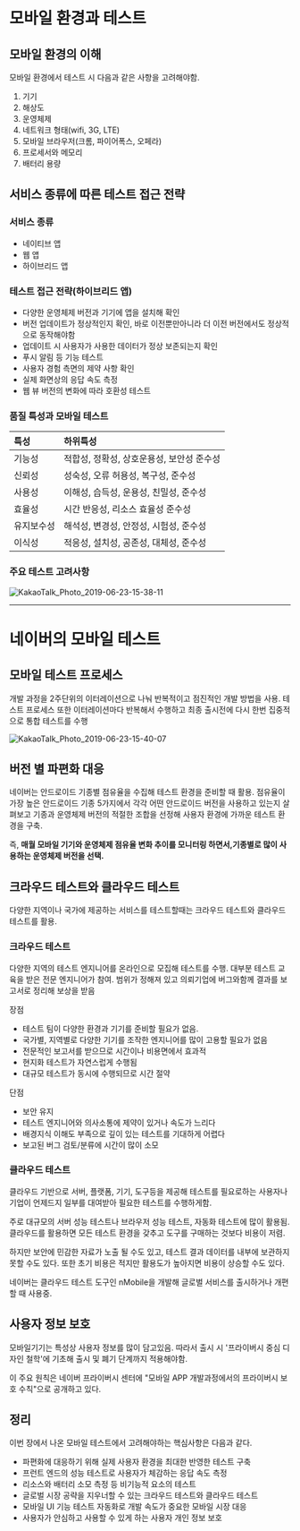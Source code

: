 
# 모바일 환경과 테스트

## 모바일 환경의 이해

모바일 환경에서 테스트 시 다음과 같은 사항을 고려해야함.

1. 기기
2. 해상도
3. 운영체제
4. 네트워크 형태(wifi, 3G, LTE)
5. 모바일 브라우저(크롬, 파이어폭스, 오페라)
6. 프로세서와 메모리
7. 배터리 용량

## 서비스 종류에 따른 테스트 접근 전략

### 서비스 종류

- 네이티브 앱
- 웹 앱
- 하이브리드 앱

### 테스트 접근 전략(하이브리드 앱)

- 다양한 운영체제 버전과 기기에 앱을 설치해 확인
- 버전 업데이트가 정상적인지 확인, 바로 이전뿐만아니라 더 이전 버전에서도 정상적으로 동작해야함
- 업데이트 시 사용자가 사용한 데이터가 정상 보존되는지 확인
- 푸시 알림 등 기능 테스트
- 사용자 경험 측면의 제약 사항 확인
- 실제 화면상의 응답 속도 측정
- 웹 뷰 버전의 변화에 따라 호환성 테스트

### 품질 특성과 모바일 테스트

| 특성 | 하위특성 |
|:--------|:--------|
| 기능성 | 적합성, 정확성, 상호운용성, 보안성 준수성 |
| 신뢰성 | 성숙성, 오류 허용성, 복구성, 준수성 |
| 사용성 | 이해성, 습득성, 운용성, 친밀성, 준수성 |
| 효율성 | 시간 반응성, 리소스 효율성 준수성 |
| 유지보수성 | 해석성, 변경성, 안정성, 시험성, 준수성 |
| 이식성 | 적응성, 설치성, 공존성, 대체성, 준수성 |

### 주요 테스트 고려사항

![KakaoTalk_Photo_2019-06-23-15-38-11](https://user-images.githubusercontent.com/20614643/59972591-ee932b00-95cc-11e9-9b20-a9bbe42f7bcf.jpeg)

---

# 네이버의 모바일 테스트

## 모바일 테스트 프로세스

개발 과정을 2주단위의 이터레이션으로 나눠 반복적이고 점진적인 개발 방법을 사용. 테스트 프로세스 또한 이터레이션마다 반복해서 수행하고 최종 출시전에 다시 한번 집중적으로 통합 테스트를 수행

![KakaoTalk_Photo_2019-06-23-15-40-07](https://user-images.githubusercontent.com/20614643/59972600-35812080-95cd-11e9-9deb-fa5a0fc8c778.jpeg)

## 버전 별 파편화 대응

네이버는 안드로이드 기종별 점유율을 수집해 테스트 환경을 준비할 때 활용. 점유율이 가장 높은 안드로이드 기종 5가지에서 각각 어떤 안드로이드 버전을 사용하고 있는지 살펴보고 기종과 운영체제 버전의 적절한 조합을 선정해 사용자 환경에 가까운 테스트 환경을 구축.

즉, **매월 모바일 기기와 운영체제 점유율 변화 추이를 모니터링 하면서,기종별로 많이 사용하는 운영체제 버전을 선택.**

## 크라우드 테스트와 클라우드 테스트

다양한 지역이나 국가에 제공하는 서비스를 테스트할때는 크라우드 테스트와 클라우드 테스트를 활용.

### 크라우드 테스트

다양한 지역의 테스트 엔지니어를 온라인으로 모집해 테스트를 수행. 대부분 테스트 교육을 받은 전문 엔지니어가 참여. 범위가 정해져 있고 의뢰기업에 버그와함께 결과를 보고서로 정리해 보상을 받음

장점
- 테스트 팀이 다양한 환경과 기기를 준비할 필요가 없음.
- 국가별, 지역별로 다양한 기기를 조작한 엔지니어를 많이 고용할 필요가 없음
- 전문적인 보고서를 받으므로 시간이나 비용면에서 효과적
- 현지화 테스트가 자연스럽게 수행됨
- 대규모 테스트가 동시에 수행되므로 시간 절약

단점
- 보안 유지
- 테스트 엔지니어와 의사소통에 제약이 있거나 속도가 느리다
- 배경지식 이해도 부족으로 깊이 있는 테스트를 기대하게 어렵다
- 보고된 버그 검토/분류에 시간이 많이 소모

### 클라우드 테스트

클라우드 기반으로 서버, 플랫폼, 기기, 도구등을 제공해 테스트를 필요로하는 사용자나 기업이 언제드지 일부를 대여받아 필요한 테스트를 수행하게함.

주로 대규모의 서버 성능 테스트나 브라우저 성능 테스트, 자동화 테스트에 많이 활용됨. 클라우드를 활용하면 모든 테스트 환경을 갖추고 도구를 구매하는 것보다 비용이 저렴.

하지만 보안에 민감한 자료가 노출 될 수도 있고, 테스트 결과 데이터를 내부에 보관하지 못할 수도 있다. 또한 초기 비용은 적지만 활용도가 높아지면 비용이 상승할 수도 있다.

네이버는 클라우드 테스트 도구인 nMobile을 개발해 글로벌 서비스를 출시하거나 개편할 때 사용중.

## 사용자 정보 보호

모바일기기는 특성상 사용자 정보를 많이 담고있음. 따라서 출시 시 '프라이버시 중심 디자인 철학'에 기초해 출시 및 폐기 단계까지 적용해야함.

이 주요 원칙은 네이버 프라이버시 센터에 "모바일 APP 개발과정에서의 프라이버시 보호 수칙"으로 공개하고 있다.

## 정리

이번 장에서 나온 모바일 테스트에서 고려해야하는 핵심사항은 다음과 같다.

- 파편화에 대응하기 위해 실제 사용자 환경을 최대한 반영한 테스트 구축
- 프런트 엔드의 성능 테스트로 사용자가 체감하는 응답 속도 측정
- 리소스와 배터리 소모 측정 등 비기능적 요소의 테스트
- 글로벌 시장 공략을 지우너할 수 있는 크라우드 테스트와 클라우드 테스트
- 모바일 UI 기능 테스트 자동화로 개발 속도가 중요한 모바일 시장 대응
- 사용자가 안심하고 사용할 수 있게 하는 사용자 개인 정보 보호